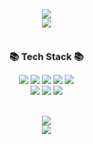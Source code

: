<div align=center>
<img src="https://capsule-render.vercel.app/api?type=waving&color=FFB788&height=200&section=header&text=Hyein's&nbsp;Github&fontSize=90&fontColor=ffffff" />
</div>

<div align=center>
	<a href="https://hits.seeyoufarm.com"><img src="https://hits.seeyoufarm.com/api/count/incr/badge.svg?url=https%3A%2F%2Fgithub.com%2F0Hyein0%2Fhit-counter&count_bg=%23FFB788&title_bg=%23555555&icon=github.svg&icon_color=%23E7E7E7&title=GitHub&edge_flat=false"/></a>
</div>
<br>

<div align=center>
	<h3>📚 Tech Stack 📚</h3>
</div>
<div align=center>
   <img src="https://img.shields.io/badge/Java-007396?style=flat&logo=Conda-Forge&amp;logoColor=white" />   
   <img src="https://img.shields.io/badge/javascript-F7DF1E?style=flat&logo=javascript&logoColor=white" />
   <img src="https://img.shields.io/badge/jquery-0769AD?style=flat&logo=jquery&logoColor=white" />
   <img src="https://img.shields.io/badge/HTML5-E34F26?style=flat&logo=HTML5&logoColor=white" />
   <img src="https://img.shields.io/badge/CSS3-1572B6?style=flat&logo=CSS3&logoColor=white" />
   <br>
   <img src="https://img.shields.io/badge/oracle-F80000?style=flat&logo=oracle&logoColor=white" />
   <img src="https://img.shields.io/badge/spring-6DB33F?style=flat&logo=spring&logoColor=white"/>
   <img src="https://img.shields.io/badge/bootstrap-7952B3?style=flat&logo=bootstrap&logoColor=white"/>
</div>
<br><br>

<div align=center>
  <img src="https://github-readme-stats.vercel.app/api?username=0Hyein0&show_icons=true&include_all_commits=true&theme=calm_pink"/>
</div>


<div align=center>
  <img src="https://capsule-render.vercel.app/api?type=waving&color=FFB788&height=150&section=footer"/>
</div>
